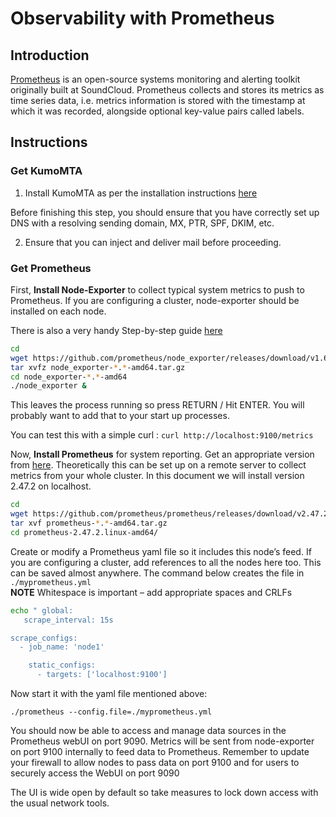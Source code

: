 # Observability with Prometheus 

## Introduction 

[Prometheus](https://prometheus.io/) is an open-source systems monitoring and alerting toolkit originally built at SoundCloud. Prometheus collects and stores its metrics as time series data, i.e. metrics information is stored with the timestamp at which it was recorded, alongside optional key-value pairs called labels. 

## Instructions 

### Get KumoMTA 

1. Install KumoMTA as per the installation instructions [here](https://docs.kumomta.com/userguide/installation/overview/) 

Before finishing this step, you should ensure that you have correctly set up DNS with a resolving sending domain, MX, PTR, SPF, DKIM, etc.   

2. Ensure that you can inject and deliver mail before proceeding. 

 

### Get Prometheus 

First, **Install Node-Exporter** to collect typical system metrics to push to Prometheus. If you are configuring a cluster, node-exporter should be installed on each node.   

There is also a very handy Step-by-step guide [here](https://prometheus.io/docs/guides/node-exporter/) 

```bash
cd  
wget https://github.com/prometheus/node_exporter/releases/download/v1.6.0/node_exporter-1.6.0.linux-amd64.tar.gz 
tar xvfz node_exporter-*.*-amd64.tar.gz 
cd node_exporter-*.*-amd64 
./node_exporter & 
``` 

This leaves the process running so press RETURN / Hit ENTER.  You will probably want to add that to your start up processes. 

You can test this with a simple curl : `curl http://localhost:9100/metrics` 

 
Now, **Install Prometheus** for system reporting. Get an appropriate version from [here](https://prometheus.io/download/). Theoretically this can be set up on a remote server to collect metrics from your whole cluster.  In this document we will install version 2.47.2 on localhost. 
 
```bash
cd 
wget https://github.com/prometheus/prometheus/releases/download/v2.47.2/prometheus-2.47.2.linux-amd64.tar.gz 
tar xvf prometheus-*.*-amd64.tar.gz 
cd prometheus-2.47.2.linux-amd64/ 
``` 

Create or modify a Prometheus yaml file so it includes this node’s feed.  If you are configuring a cluster, add references to all the nodes here too.  This can be saved almost anywhere.  The command below creates the file in `./myprometheus.yml`  
**NOTE** Whitespace is important – add appropriate spaces and CRLFs 

```bash 
echo " global:  
   scrape_interval: 15s 

scrape_configs:  
  - job_name: 'node1' 

    static_configs:  
      - targets: ['localhost:9100'] 

``` 

Now start it with the yaml file mentioned above: 

 `./prometheus --config.file=./myprometheus.yml` 


You should now be able to access and manage data sources in the Prometheus webUI on port 9090.  Metrics will be sent from node-exporter on port 9100 internally to feed data to Prometheus. Remember to update your firewall to allow nodes to pass data on port 9100 and for users to securely access the WebUI on port 9090 

The UI is wide open by default so take measures to lock down access with the usual network tools. 


